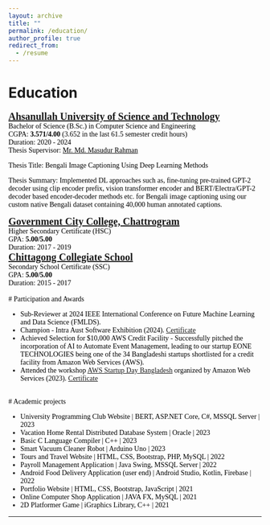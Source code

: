 ```yaml
---
layout: archive
title: ""
permalink: /education/
author_profile: true
redirect_from:
  - /resume
---
```



# Education

<span style="font-family:Georgia; color:black;">
<span style="color:black; font-size:20px; font-family:Calisto MT"><b><a href="https://aust.edu" target="_blank">Ahsanullah University of Science and Technology</a></b></span><br/>
Bachelor of Science (B.Sc.) in Computer Science and Engineering <br/>
CGPA: <b>3.571/4.00</b> (3.652 in the last 61.5 semester credit hours) <br/>
Duration: 2020 - 2024 <br/>
Thesis Supervisor: <a style="color:black;" href="https://scholar.google.com/citations?user=g1l8PKIAAAAJ&hl=en">Mr. Md. Masudur Rahman</a>

Thesis Title: Bengali Image Captioning Using Deep Learning Methods

Thesis Summary: Implemented DL approaches such as, fine-tuning pre-trained GPT-2 decoder using clip encoder prefix, vision transformer encoder and BERT/Electra/GPT-2 decoder based encoder-decoder methods etc. for Bengali image captioning using our custom native Bengali dataset containing 40,000 human annotated captions.
<br/>

<span style="font-family:Georgia; color:black;">
<span style="color:black; font-size:20px; font-family:Calisto MT"><b><a href="https://gccc.edu.bd/" target="_blank">Government City College, Chattrogram</a></b></span><br/>
Higher Secondary Certificate (HSC) <br/>
GPA: <b>5.00/5.00</b><br/>
Duration: 2017 - 2019 <br/>
</span>

<span style="font-family:Georgia; color:black;">
<span style="color:black; font-size:20px; font-family:Calisto MT"><b><a href="https://ctgcs.edu.bd/" target="_blank">Chittagong Collegiate School</a></b></span><br/>
Secondary School Certificate (SSC) <br/>
GPA: <b>5.00/5.00</b><br/>
Duration: 2015 - 2017 <br/>
</span>

<br /> 
# Participation and Awards

* Sub-Reviewer at 2024 IEEE International Conference on Future Machine Learning and Data Science (FMLDS).
* Champion - Intra Aust Software Exhibition (2024). [Certificate](https://drive.google.com/file/d/1rfu_A2ey9hoSMlxltG6Rpj_jsCe0kdn2/view?usp=sharing)
* Achieved Selection for $10,000 AWS Credit Facility - Successfully pitched the incorporation of AI to Automate Event Management, leading to our startup EONE TECHNOLOGIES being one of the 34 Bangladeshi startups shortlisted for a credit facility from Amazon Web Services (AWS).
* Attended the workshop [AWS Startup Day Bangladesh](https://aws.knowledgevale.com/) organized by Amazon Web Services (2023). [Certificate](https://drive.google.com/file/d/1F3FTTEog7aVlpVwG8Muov3LqIbwS4AzI/view?usp=sharing)

<br /> 
# Academic projects

*  University Programming Club Website | BERT, ASP.NET Core, C#, MSSQL Server | 2023
    <!-- Keywords: AI-moderation, AI-keyword extraction, AntiXSS Middleware, AJAX, Dynamic CSS, Authorization. -->
* Vacation Home Rental Distributed Database System | Oracle | 2023
* Basic C Language Compiler | C++ | 2023
* Smart Vacuum Cleaner Robot | Arduino Uno | 2023
* Tours and Travel Website | HTML, CSS, Bootstrap, PHP, MySQL | 2022
    <!-- Keywords: Book & cancel tours, Admin panel, User ratings, Tour availability, Search & sort tours. -->
*  Payroll Management Application | Java Swing, MSSQL Server | 2022
    <!-- Keywords: User roles, Shift, Leave, Overtime, Attendance, Deductions, Advance, Allowance, Generate Payslip. -->
* Android Food Delivery Application (user end) | Android Studio, Kotlin, Firebase | 2022
    <!-- Keywords: Dynamic cart, Cart single shop constraint, Location based shop availibility & delivery costs. -->
* Portfolio Website | HTML, CSS, Bootstrap, JavaScript | 2021
* Online Computer Shop Application | JAVA FX, MySQL | 2021
* 2D Platformer Game | iGraphics Library, C++ | 2021

___________________________________________